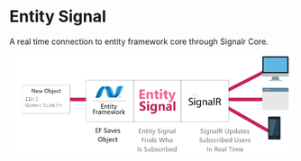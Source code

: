 # Entity Signal
A real time connection to entity framework core through Signalr Core.

![GitHub Logo](/EntitySignal/wwwroot/img/explainer/Explainer.gif)